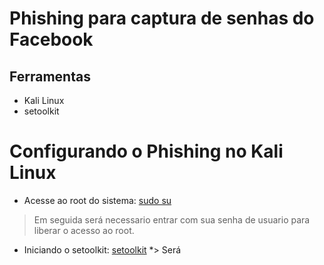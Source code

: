 # Phishing para captura de senhas do Facebook

## Ferramentas
* Kali Linux
* setoolkit

# Configurando o Phishing no Kali Linux
* Acesse ao root do sistema: [sudo su](url)
> Em seguida será necessario entrar com sua senha de usuario para liberar o acesso ao root.
* Iniciando o setoolkit: [setoolkit](url)
*> Será
